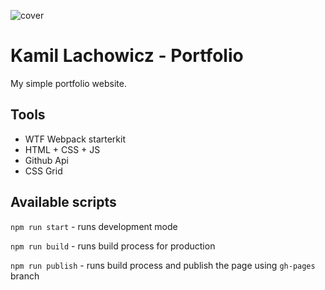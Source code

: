 ![cover](https://kamil109111.github.io/og-kl.png)

# Kamil Lachowicz - Portfolio

My simple portfolio website.
## Tools

- WTF Webpack starterkit
- HTML + CSS + JS
- Github Api
- CSS Grid

## Available scripts

`npm run start` - runs development mode

`npm run build` - runs build process for production

`npm run publish` - runs build process and publish the page using `gh-pages` branch

